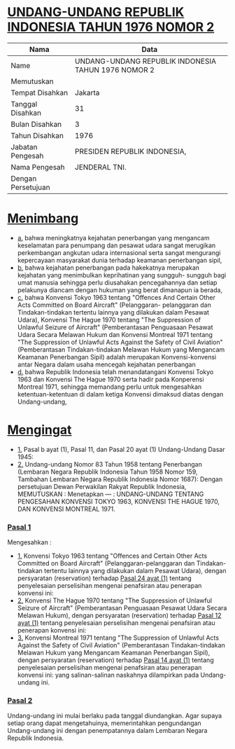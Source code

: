 # [UNDANG-UNDANG REPUBLIK INDONESIA TAHUN 1976 NOMOR 2](http://example.org/legal/document/uu/1976/2)

| Nama | Data |
| ------ | ----- |
|Name|UNDANG-UNDANG REPUBLIK INDONESIA TAHUN 1976 NOMOR 2|
|Memutuskan||
|Tempat Disahkan|Jakarta|
|Tanggal Disahkan|31|
|Bulan Disahkan|3|
|Tahun Disahkan|1976|
|Jabatan Pengesah|PRESIDEN REPUBLIK INDONESIA,|
|Nama Pengesah|JENDERAL TNI.|
|Dengan Persetujuan||
# [Menimbang](http://example.org/legal/document/uu/1976/2/menimbang)

* [a.](http://example.org/legal/document/uu/1976/2/menimbang/point/a) bahwa meningkatnya kejahatan penerbangan yang mengancam keselamatan para penumpang dan pesawat udara sangat merugikan perkembangan angkutan udara internasional serta sangat mengurangi kepercayaan masyarakat dunia terhadap keamanan penerbangan sipil,
* [b.](http://example.org/legal/document/uu/1976/2/menimbang/point/b) bahwa kejahatan penerbangan pada hakekatnya merupakan kejahatan yang menimbulkan keprihatinan yang sungguh- sungguh bagi umat manusia sehingga perlu diusahakan pencegahannya dan setiap pelakunya diancam dengan hukuman yang berat dimanapun ia berada,
* [c.](http://example.org/legal/document/uu/1976/2/menimbang/point/c) bahwa Konvensi Tokyo 1963 tentang "Offences And Certain Other Acts Committed on Board Aircraft" (Pelanggaran- pelanggaran dan Tindakan-tindakan tertentu lainnya yang dilakukan dalam Pesawat Udara), Konvensi The Hague 1970 tentang "The Suppression of Unlawful Seizure of Aircraft" (Pemberantasan Penguasaan Pesawat Udara Secara Melawan Hukum dan Konvensi Montreal 1971 tentang "The Suppression of Unlawful Acts Against the Safety of Civil Aviation" (Pemberantasan Tindakan-tindakan Melawan Hukum yang Mengancam Keamanan Penerbangan Sipil) adalah merupakan Konvensi-konvensi antar Negara dalam usaha mencegah kejahatan penerbangan
* [d.](http://example.org/legal/document/uu/1976/2/menimbang/point/d) bahwa Republik Indonesia telah menandatangani Konvensi Tokyo 1963 dan Konvensi The Hague 1970 serta hadir pada Konperensi Montreal 1971, sehingga memandang perlu untuk mengesahkan ketentuan-ketentuan di dalam ketiga Konvensi dimaksud diatas dengan Undang-undang,
# [Mengingat](http://example.org/legal/document/uu/1976/2/mengingat)

* [1.](http://example.org/legal/document/uu/1976/2/mengingat/point/0001) Pasal b ayat (1), Pasal 11, dan Pasal 20 ayat (1) Undang-Undang Dasar 1945:
* [2.](http://example.org/legal/document/uu/1976/2/mengingat/point/0002) Undang-undang Nomor 83 Tahun 1958 tentang Penerbangan (Lembaran Negara Republik Indonesia Tahun 1958 Nomor 159, Tambahan Lembaran Negara Republik Indonesia Nomor 1687): Dengan persetujuan Dewan Perwakilan Rakyat Republik Indonesia, MEMUTUSKAN : Menetapkan — : UNDANG-UNDANG TENTANG PENGESAHAN KONVENSI TOKYO 1963, KONVENSI THE HAGUE 1970, DAN KONVENSI MONTREAL 1971.

### [Pasal 1](http://example.org/legal/document/uu/1976/2/pasal/0001)
Mengesahkan :
* [1.](http://example.org/legal/document/uu/1976/2/pasal/0001/version/19760331/point/0001) Konvensi Tokyo 1963 tentang "Offences and Certain Other Acts Committed on Board Aircraft" (Pelanggaran-pelanggaran dan Tindakan- tindakan tertentu lainnya yang dilakukan dalam Pesawat Udara), dengan persyaratan (reservation) terhadap [Pasal 24 ayat (1)](http://example.org/legal/document/uu/1976/2/pasal/0001/version/19760331/ayat/0001) tentang penyelesaian perselisihan mengenai penafsiran atau penerapan konvensi ini:
* [2.](http://example.org/legal/document/uu/1976/2/pasal/0001/version/19760331/point/0002) Konvensi The Hague 1970 tentang "The Suppression of Unlawful Seizure of Aircraft" (Pemberantasan Penguasaan Pesawat Udara Secara Melawan Hukum), dengan persyaratan (reservation) terhadap [Pasal 12 ayat (1)](http://example.org/legal/document/uu/1976/2/pasal/0001/version/19760331/ayat/0001) tentang penyelesaian perselisihan mengenai penafsiran atau penerapan konvensi ini:
* [3.](http://example.org/legal/document/uu/1976/2/pasal/0001/version/19760331/point/0003) Konvensi Montreal 1971 tentang "The Suppression of Unlawful Acts Against the Safety of Civil Aviation" (Pemberantasan Tindakan-tindakan Melawan Hukum yang Mengancam Keamanan Penerbangan Sipil), dengan persyaratan (reservation) terhadap [Pasal 14 ayat (1)](http://example.org/legal/document/uu/1976/2/pasal/0001/version/19760331/ayat/0001) tentang penyelesaian perselisihan mengenai penafsiran atau penerapan konvensi ini: yang salinan-salinan naskahnya dilampirkan pada Undang-undang ini.


### [Pasal 2](http://example.org/legal/document/uu/1976/2/pasal/0002)
Undang-undang ini mulai berlaku pada tanggal diundangkan. Agar supaya setiap orang dapat mengetahuinya, memerintahkan pengundangan Undang-undang ini dengan penempatannya dalam Lembaran Negara Republik Indonesia.
